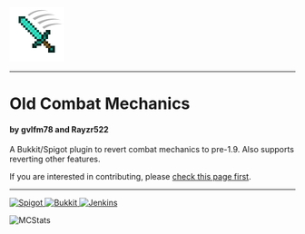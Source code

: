 ![OldCombatMechanics Icon](https://github.com/Rayzr522/ProjectResources/raw/master/ocm/Icon.png)
<hr/>

# Old Combat Mechanics
#### by gvlfm78 and Rayzr522
A Bukkit/Spigot plugin to revert combat mechanics to pre-1.9. Also supports reverting other features.

If you are interested in contributing, please [check this page first](.github/CONTRIBUTING.md).

<hr/>


 <a href="https://www.spigotmc.org/resources/oldcombatmechanics.19510/">
<img src="https://media-elerium.cursecdn.com/attachments/202/435/spigot.png" alt="Spigot" width="170" height="150" border="0">
</a>  <a href="http://dev.bukkit.org/bukkit-plugins/oldcombatmechanics/">
<img src="https://media-elerium.cursecdn.com/attachments/202/436/bukkit.png" alt="Bukkit" width="150" height="150" border="0">
</a>  <a href="https://jenkinsgvl-jenkins-gvl.1d35.starter-us-east-1.openshiftapps.com/job/OldCombatMechanics">
<img src="https://media-elerium.cursecdn.com/attachments/202/434/jenkins.png" alt="Jenkins" border="0">
</a>


![MCStats](http://i.mcstats.org/OldCombatMechanics/Global+Statistics.borderless.png)

